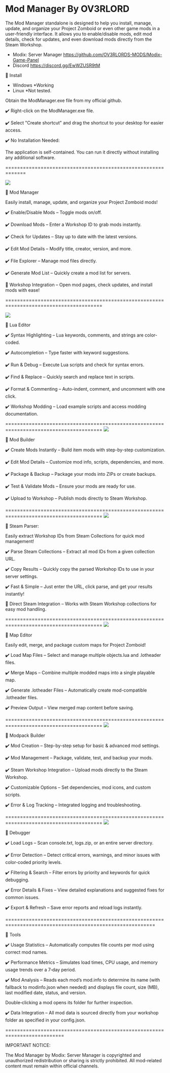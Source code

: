 # Mod Manager By OV3RLORD

The Mod Manager standalone is designed to help you install, manage, update, and organize your Project Zomboid or even other game mods in a user-friendly interface. It allows you to enable/disable mods, edit mod details, check for updates, and even download mods directly from the Steam Workshop.

- Modix: Server Manager
https://github.com/OV3RLORDS-MODS/Modix-Game-Panel
- Discord
https://discord.gg/EwWZUSR9tM

🔹 Install

- Windows *Working
- Linux *Not tested.

Obtain the ModManager.exe file from my official github.

✔️ Right-click on the ModManager.exe file.

✔️ Select "Create shortcut" and drag the shortcut to your desktop for easier access.

✔️ No Installation Needed:

The application is self-contained. You can run it directly without installing any additional software.

=============================================================

![]([https://i.ibb.co/v6bPc7ZM/Screenshot-2025-02-04-9-16-20-PM.png](https://i.ibb.co/ycSD486j/Screenshot-2025-02-23-4-56-47-PM.png))

🔹 Mod Manager 

Easily install, manage, update, and organize your Project Zomboid mods!

✔️ Enable/Disable Mods – Toggle mods on/off.

✔️ Download Mods – Enter a Workshop ID to grab mods instantly.

✔️ Check for Updates – Stay up to date with the latest versions.

✔️ Edit Mod Details – Modify title, creator, version, and more.

✔️ File Explorer – Manage mod files directly.

✔️ Generate Mod List – Quickly create a mod list for servers.

🔗 Workshop Integration – Open mod pages, check updates, and install mods with ease!

=======================================================================================

![](https://i.ibb.co/JW2V4fjL/Screenshot-2025-02-04-9-21-17-PM.png)

🔹 Lua Editor 

✔️ Syntax Highlighting – Lua keywords, comments, and strings are color-coded.

✔️ Autocompletion – Type faster with keyword suggestions.

✔️ Run & Debug – Execute Lua scripts and check for syntax errors.

✔️ Find & Replace – Quickly search and replace text in scripts.

✔️ Format & Commenting – Auto-indent, comment, and uncomment with one click.

✔️ Workshop Modding – Load example scripts and access modding documentation.

=======================================================================================
![](https://i.ibb.co/Jw071NVK/Screenshot-2025-02-04-9-24-11-PM.png)

🔹 Mod Builder

✔️ Create Mods Instantly – Build item mods with step-by-step customization.

✔️ Edit Mod Details – Customize mod info, scripts, dependencies, and more.

✔️ Package & Backup – Package your mods into ZIPs or create backups.

✔️ Test & Validate Mods – Ensure your mods are ready for use.

✔️ Upload to Workshop – Publish mods directly to Steam Workshop.

=======================================================================================
![](https://i.ibb.co/kFRDpjk/Screenshot-2025-02-04-9-25-13-PM.png)

🔹 Steam Parser:

Easily extract Workshop IDs from Steam Collections for quick mod management!

✔️ Parse Steam Collections – Extract all mod IDs from a given collection URL.

✔️ Copy Results – Quickly copy the parsed Workshop IDs to use in your server settings.

✔️ Fast & Simple – Just enter the URL, click parse, and get your results instantly!

🔗 Direct Steam Integration – Works with Steam Workshop collections for easy mod handling.

=======================================================================================
![](https://i.ibb.co/N2ZYnc4s/Screenshot-2025-02-04-9-26-08-PM.png)

🔹 Map Editor 

Easily edit, merge, and package custom maps for Project Zomboid!

✔️ Load Map Files – Select and manage multiple objects.lua and .lotheader files.

✔️ Merge Maps – Combine multiple modded maps into a single playable map.

✔️ Generate .lotheader Files – Automatically create mod-compatible .lotheader files.

✔️ Preview Output – View merged map content before saving.

=======================================================================================
![]([https://i.ibb.co/v6bPc7ZM/Screenshot-2025-02-04-9-16-20-PM.png](https://i.ibb.co/4ZtpcjMF/Screenshot-2025-02-04-9-38-11-PM.png))

🔹 Modpack Builder  

✔️ Mod Creation – Step-by-step setup for basic & advanced mod settings.

✔️ Mod Management – Package, validate, test, and backup your mods.

✔️ Steam Workshop Integration – Upload mods directly to the Steam Workshop.

✔️ Customizable Options – Set dependencies, mod icons, and custom scripts.

✔️ Error & Log Tracking – Integrated logging and troubleshooting.

=======================================================================================
![](https://i.ibb.co/MDX4Cpkg/Screenshot-2025-02-04-9-27-12-PM.png)

🔹 Debugger 

✔️ Load Logs – Scan console.txt, logs.zip, or an entire server directory.

✔️ Error Detection – Detect critical errors, warnings, and minor issues with color-coded priority levels.

✔️ Filtering & Search – Filter errors by priority and keywords for quick debugging.

✔️ Error Details & Fixes – View detailed explanations and suggested fixes for common issues.

✔️ Export & Refresh – Save error reports and reload logs instantly.

=========================================================================================================

🔹 Tools

✔️ Usage Statistics – Automatically computes file counts per mod using correct mod names.

✔️ Performance Metrics – Simulates load times, CPU usage, and memory usage trends over a 7‑day period.

✔️ Mod Analysis – Reads each mod’s mod.info to determine its name (with fallback to modinfo.json when needed) and displays file count, size (MB), last modified date, status, and version. 

Double‑clicking a mod opens its folder for further inspection.

✔️ Data Integration – All mod data is sourced directly from your workshop folder as specified in your config.json.

==========================================================================


IMPORTANT NOTICE:

The Mod Manager by Modix: Server Manager is copyrighted and unauthorized redistribution or sharing is strictly prohibited. All mod-related content must remain within official channels.
